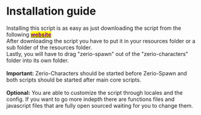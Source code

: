 # Installation guide

Installing this script is as easy as just downloading the script from the following [<mark style="color:purple;">**website**</mark>](https://keymaster.fivem.net/)\
After downloading the script you have to put it in your resources folder or a sub folder of the resources folder.\
Lastly, you will have to drag "zerio-spawn" out of the "zerio-characters" folder into its own folder.\
\
**Important:** Zerio-Characters should be started before Zerio-Spawn and both scripts should be started after main core scripts.\
\
**Optional:** You are able to customize the script through locales and the config. If you want to go more indepth there are functions files and javascript files that are fully open sourced waiting for you to change them.
